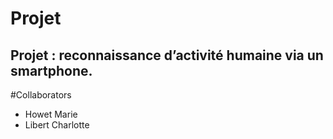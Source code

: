 # Projet
## Projet : reconnaissance d’activité humaine via un smartphone.


#Collaborators
* Howet Marie
* Libert Charlotte
